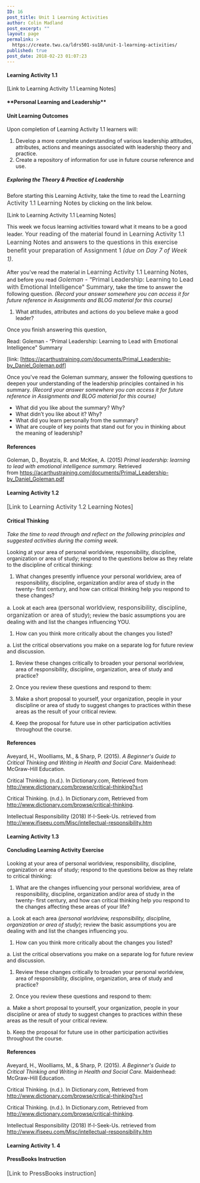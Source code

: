 ```yaml
---
ID: 16
post_title: Unit 1 Learning Activities
author: Colin Madland
post_excerpt: ""
layout: page
permalink: >
  https://create.twu.ca/ldrs501-su18/unit-1-learning-activities/
published: true
post_date: 2018-02-23 01:07:23
---
```

<h4>Learning Activity 1.1</h4>

[Link to Learning Activity 1.1 Learning Notes]

<h4>**Personal Learning and Leadership**</h4>

<h4>Unit Learning Outcomes</h4>

Upon completion of Learning Activity 1.1 learners will:

<ol>
    <li>Develop a more complete understanding of various leadership attitudes, attributes, actions and meanings associated with leadership theory and practice.</li>
    <li>Create a repository of information for use in future course reference and use.</li>
</ol>

<h5>Exploring the Theory &amp; Practice of Leadership</h5>

Before starting this Learning Activity, take the time to read the <span style="float: none;background-color: transparent;color: #333333;cursor: text;font-family: -apple-system,BlinkMacSystemFont,'Segoe UI',Roboto,Oxygen-Sans,Ubuntu,Cantarell,'Helvetica Neue',sans-serif;font-size: 16px;font-style: normal;font-variant: normal;font-weight: 400;letter-spacing: normal;text-align: left;text-decoration: none;text-indent: 0px">Learning Activity 1.1 Learning Notes</span> by clicking on the link below.

[Link to Learning Activity 1.1 Learning Notes]

This week we focus learning activities toward what it means to be a good leader. <span style="float: none;background-color: transparent;color: #333333;font-family: -apple-system,BlinkMacSystemFont,'Segoe UI',Roboto,Oxygen-Sans,Ubuntu,Cantarell,'Helvetica Neue',sans-serif;font-size: 16px;font-style: normal;font-variant: normal;font-weight: 400;letter-spacing: normal;line-height: 22.4px;text-align: left;text-decoration: none;text-indent: 0px">Your reading of the material found in <span style="float: none;background-color: transparent;color: #333333;cursor: text;font-family: -apple-system,BlinkMacSystemFont,'Segoe UI',Roboto,Oxygen-Sans,Ubuntu,Cantarell,'Helvetica Neue',sans-serif;font-size: 16px;font-style: normal;font-variant: normal;font-weight: 400;letter-spacing: normal;text-align: left;text-decoration: none;text-indent: 0px">Learning Activity 1.1 Learning Notes</span> and answers to the questions in this exercise benefit your preparation of Assignment 1 <em>(due on Day 7 of Week 1)</em>.</span>

After you've read the material in <span style="float: none;background-color: transparent;color: #333333;cursor: text;font-family: -apple-system,BlinkMacSystemFont,'Segoe UI',Roboto,Oxygen-Sans,Ubuntu,Cantarell,'Helvetica Neue',sans-serif;font-size: 16px;font-style: normal;font-variant: normal;font-weight: 400;letter-spacing: normal;text-align: left;text-decoration: none;text-indent: 0px">Learning Activity 1.1 Learning Notes</span>, and before you read <em><span style="text-align: left;color: #333333;text-indent: 0px;letter-spacing: normal;font-family: -apple-system,BlinkMacSystemFont,'Segoe UI',Roboto,Oxygen-Sans,Ubuntu,Cantarell,'Helvetica Neue',sans-serif;font-size: 16px;font-variant: normal;font-weight: 400;text-decoration: none;cursor: text;float: none;background-color: transparent">Goleman - </span></em><span style="text-align: left;color: #333333;text-indent: 0px;letter-spacing: normal;font-family: -apple-system,BlinkMacSystemFont,'Segoe UI',Roboto,Oxygen-Sans,Ubuntu,Cantarell,'Helvetica Neue',sans-serif;font-size: 16px;font-variant: normal;font-weight: 400;text-decoration: none;cursor: text;float: none;background-color: transparent">“Primal Leadership: Learning to Lead with Emotional Intelligence" Summary</span><em>, </em>take the time to answer the following question. <em>(Record your answer somewhere you can access it for future reference in Assignments and BLOG material for this course)</em>

<ol>
    <li>What attitudes, attributes and actions do you believe make a good leader?</li>
</ol>

Once you finish answering this question,

Read: Goleman - “Primal Leadership: Learning to Lead with Emotional Intelligence" Summary

[link: [https://acarthustraining.com/documents/Primal_Leadership-by_Daniel_Goleman.pdf]

Once you've read the Goleman summary, answer the following questions to deepen your understanding of the leadership principles contained in his summary. <i>(Record your answer somewhere you can access it for future reference in Assignments and BLOG material for this course)</i>

<ul>
<li>What did you like about the summary? Why?</li>
<li>What didn’t you like about it? Why?</li>
<li>What did you learn personally from the summary?</li>
<li>What are couple of key points that stand out for you in thinking about the meaning of leadership?</li>
</ul>

<h4>References</h4>

Goleman, D., Boyatzis, R. and McKee, A. (2015) <em>Primal leadership: learning to lead with emotional intelligence summary.</em> Retrieved from https://acarthustraining.com/documents/Primal_Leadership-by_Daniel_Goleman.pdf

<h4>Learning Activity 1.2</h4>

<span style="float: none;background-color: transparent;color: #333333;cursor: text;font-family: -apple-system,BlinkMacSystemFont,'Segoe UI',Roboto,Oxygen-Sans,Ubuntu,Cantarell,'Helvetica Neue',sans-serif;font-size: 16px;font-style: normal;font-variant: normal;font-weight: 400;letter-spacing: normal;text-align: left;text-decoration: none;text-indent: 0px">[Link to Learning Activity 1.2 Learning Notes]</span>

<h4>Critical Thinking</h4>

<em>Take the time to read through and reflect on the following principles and suggested activities during the coming week.</em>

Looking at your area of personal worldview, responsibility, discipline, organization or area of study; respond to the questions below as they relate to the discipline of critical thinking:

<ol>
<li>What changes presently influence your personal worldview, area of responsibility, discipline, organization and/or area of study in the twenty- first century, and how can critical thinking help you respond to these changes?</li>
</ol>

a. Look at each area (<span style="float: none;background-color: transparent;color: #333333;cursor: text;font-family: -apple-system,BlinkMacSystemFont,'Segoe UI',Roboto,Oxygen-Sans,Ubuntu,Cantarell,'Helvetica Neue',sans-serif;font-size: 16px;font-style: normal;font-variant: normal;font-weight: 400;letter-spacing: normal;text-align: left;text-decoration: none;text-indent: 0px">personal worldview, responsibility, discipline, organization or area of study</span>); review the basic assumptions you are dealing with and list the changes influencing YOU.

<ol>
<li>How can you think more critically about the changes you listed?</li>
</ol>

a. List the critical observations you make on a separate log for future review and discussion.

<ol>
<li>Review these changes critically to broaden your personal worldview, area of responsibility, discipline, organization, area of study and practice?</p></li>
<li><p>Once you review these questions and respond to them:</p></li>
<li><p>Make a short proposal to yourself, your organization, people in your discipline or area of study to suggest changes to practices within these areas as the result of your critical review.</p></li>
<li><p>Keep the proposal for future use in other participation activities throughout the course.</p></li>
</ol>

<h4>References</h4>

<p>Aveyard, H., Woolliams, M., &amp; Sharp, P. (2015). <em>A Beginner's Guide to Critical Thinking and Writing in Health and Social Care.</em> Maidenhead: McGraw-Hill Education.

Critical Thinking. (n.d.). In Dictionary.com, Retrieved from <a href="http://www.dictionary.com/browse/critical-thinking?s=t">http://www.dictionary.com/browse/critical-thinking?s=t</a>

Critical Thinking. (n.d.). In Dictionary.com, Retrieved from <a href="http://www.dictionary.com/browse/critical-thinking">http://www.dictionary.com/browse/critical-thinking</a>.

Intellectual Responsibility (2018) If-I-Seek-Us. retrieved from <a href="http://www.ifiseeu.com/Misc/intellectual-responsibility.htm">http://www.ifiseeu.com/Misc/intellectual-responsibility.htm</a>

<h4>Learning Activity 1.3</h4>

<h4>Concluding Learning Activity Exercise</h4>

Looking at your area of personal worldview, responsibility, discipline, organization or area of study; respond to the questions below as they relate to critical thinking:

<ol>
<li>What are the changes influencing your personal worldview, area of responsibility, discipline, organization and/or area of study in the twenty- first century, and how can critical thinking help you respond to the changes affecting these areas of your life?</li>
</ol>

a. Look at each area <em>(</em><em>personal worldview, responsibility, discipline, organization or area of study</em><em>)</em>; review the basic assumptions you are dealing with and list the changes influencing you.

<ol>
<li>How can you think more critically about the changes you listed?</li>
</ol>

a. List the critical observations you make on a separate log for future review and discussion.

<ol>
<li>Review these changes critically to broaden your personal worldview, area of responsibility, discipline, organization, area of study and practice?</p></li>
<li><p>Once you review these questions and respond to them:</p></li>
</ol>

<p>a. Make a short proposal to yourself, your organization, people in your discipline or area of study to suggest changes to practices within these areas as the result of your critical review.

b. Keep the proposal for future use in other participation activities throughout the course.

<h4>References</h4>

Aveyard, H., Woolliams, M., &amp; Sharp, P. (2015). <em>A Beginner's Guide to Critical Thinking and Writing in Health and Social Care.</em> Maidenhead: McGraw-Hill Education.

Critical Thinking. (n.d.). In Dictionary.com, Retrieved from <a href="http://www.dictionary.com/browse/critical-thinking?s=t">http://www.dictionary.com/browse/critical-thinking?s=t</a>

Critical Thinking. (n.d.). In Dictionary.com, Retrieved from <a href="http://www.dictionary.com/browse/critical-thinking">http://www.dictionary.com/browse/critical-thinking</a>.

Intellectual Responsibility (2018) If-I-Seek-Us. retrieved from <a href="http://www.ifiseeu.com/Misc/intellectual-responsibility.htm">http://www.ifiseeu.com/Misc/intellectual-responsibility.htm</a>

<h4>Learning Activity 1. 4</h4>

<h4>PressBooks Instruction</h4>

<span style="float: none;background-color: transparent;color: #333333;font-family: -apple-system,BlinkMacSystemFont,'Segoe UI',Roboto,Oxygen-Sans,Ubuntu,Cantarell,'Helvetica Neue',sans-serif;font-size: 16px;font-style: normal;font-variant: normal;font-weight: 400;letter-spacing: normal;line-height: 22.4px;text-align: left;text-decoration: none;text-indent: 0px">[Link to PressBooks instruction]</span>

&nbsp;